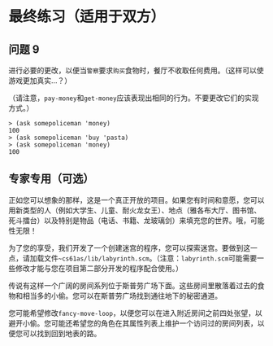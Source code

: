 # 最终练习（适用于双方）

## 问题 9

进行必要的更改，以便当`警察`要求`购买`食物时，餐厅不收取任何费用。（这样可以使游戏更加真实...？）

（请注意，`pay-money`和`get-money`应该表现出相同的行为。不要更改它们的实现方式。）

```
> (ask somepoliceman 'money)
100
> (ask somepoliceman 'buy 'pasta)
> (ask somepoliceman 'money)
100 
```

## 专家专用（可选）

正如您可以想象的那样，这是一个真正开放的项目。如果您有时间和意愿，您可以用新类型的人（例如大学生、儿童、耐火龙女王）、地点（雅各布大厅、图书馆、死斗擂台）以及特别是物品（电话、书籍、龙玻璃剑）来填充您的世界。哦，可能性无限！

为了您的享受，我们开发了一个创建迷宫的程序，您可以探索迷宫。要做到这一点，请加载文件`~cs61as/lib/labyrinth.scm`。（注意：`labyrinth.scm`可能需要一些修改才能与您在项目第二部分开发的程序配合使用。）

传说有这样一个广阔的房间系列位于斯普劳广场下面。这些房间里散落着过去的食物和相当多的小偷。您可以在斯普劳广场找到通往地下的秘密通道。

您可能希望修改`fancy-move-loop`，以便您可以在进入附近房间之前四处张望，以避开小偷。您可能还希望您的角色在其属性列表上维护一个访问过的房间列表，以便您可以找到回到地表的路。
